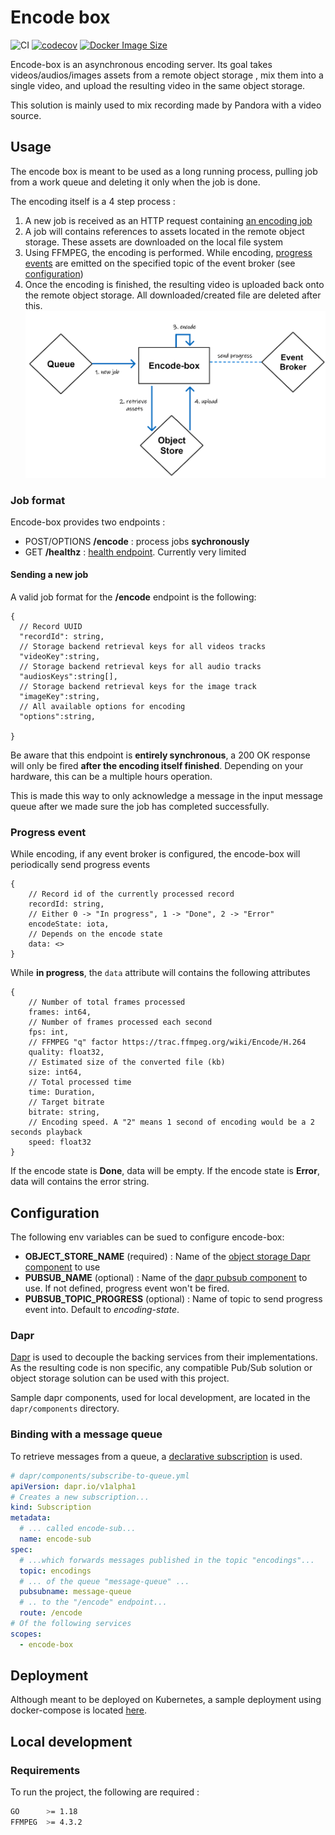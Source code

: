 # Encode box
![CI](https://github.com/SoTrxII/encode-box/actions/workflows/publish-coverage.yml/badge.svg)
[![codecov](https://codecov.io/gh/SoTrxII/encode-box/branch/master/graph/badge.svg?token=Y4HHS5Q13N)](https://codecov.io/gh/SoTrxII/encode-box)
[![Docker Image Size](https://badgen.net/docker/size/sotrx/encode-box/0.1.0?icon=docker&label=encode-box)](https://hub.docker.com/r/sotrx/encode-box/)


Encode-box is an asynchronous encoding server. Its goal takes videos/audios/images assets from a remote object storage ,
mix them into a single video, and upload the resulting video in the same object storage.

This solution is mainly used to mix recording made by Pandora with a video source.

## Usage 
The encode box is meant to be used as a long running process, pulling job from a work queue and deleting 
it only when the job is done.

The encoding itself is a 4 step process :
1. A new job is received as an HTTP request containing [an encoding job](#job-format)
2. A job will contains references to assets located in the remote object storage. These assets are downloaded on the local file system
3. Using FFMPEG, the encoding is performed. While encoding, [progress events](#progress-event) are emitted on the specified topic of the event broker (see [configuration](#configuration))
4. Once the encoding is finished, the resulting video is uploaded back onto the remote object storage. All downloaded/created file are deleted after this.
![architecture](./resources/images/high-level-architecture.png)


### Job format
Encode-box provides two endpoints :
 - POST/OPTIONS **/encode** : process jobs **sychronously**
 - GET **/healthz** : [health endpoint](https://microservices.io/patterns/observability/health-check-api.html). Currently very limited

#### Sending a new job

A valid job format for the **/encode** endpoint is the following: 

```jsonc
{
  // Record UUID
  "recordId": string,
  // Storage backend retrieval keys for all videos tracks
  "videoKey":string,
  // Storage backend retrieval keys for all audio tracks
  "audiosKeys":string[],
  // Storage backend retrieval keys for the image track
  "imageKey":string,
  // All available options for encoding
  "options":string,

}
```

Be aware that this endpoint is **entirely synchronous**, a 200 OK response will only be fired **after
the encoding itself finished**. 
Depending on your hardware, this can be a multiple hours operation.

This is made this way to only acknowledge  a message in the input message queue after we made sure the job has completed successfully.


### Progress event

While encoding, if any event broker is configured, the encode-box will periodically send progress events 
```jsonc
{
    // Record id of the currently processed record
    recordId: string,
    // Either 0 -> "In progress", 1 -> "Done", 2 -> "Error"
    encodeState: iota,
    // Depends on the encode state
    data: <> 
}

```

While **in progress**, the `data` attribute will contains the following attributes

```jsonc
{
    // Number of total frames processed
    frames: int64,
    // Number of frames processed each second
    fps: int,
    // FFMPEG "q" factor https://trac.ffmpeg.org/wiki/Encode/H.264 
    quality: float32,
    // Estimated size of the converted file (kb)
    size: int64,
	// Total processed time
    time: Duration,
    // Target bitrate
    bitrate: string,
    // Encoding speed. A "2" means 1 second of encoding would be a 2 seconds playback
    speed: float32
}
```

If the encode state is **Done**, data will be empty.
If the encode state is **Error**, data will contains the error string.



## Configuration

The following env variables can be sued to configure encode-box:
- **OBJECT_STORE_NAME** (required) : Name of the [object storage Dapr component](https://docs.dapr.io/reference/components-reference/supported-bindings/s3/) to use
- **PUBSUB_NAME** (optional) : Name of the [dapr pubsub component](https://docs.dapr.io/reference/components-reference/supported-pubsub) to use. If not defined, progress event won't be fired.
- **PUBSUB_TOPIC_PROGRESS** (optional) : Name of topic to send progress event into. Default to *encoding-state*.


### Dapr 

[Dapr](https://dapr.io/) is used to decouple the backing services from their implementations. As the resulting code is 
non specific, any compatible Pub/Sub solution or object storage solution can be used with this project.

Sample dapr components, used for local development, are located in the ``dapr/components`` directory.

### Binding with a message queue

To retrieve messages from a queue, a [declarative subscription](https://docs.dapr.io/developing-applications/building-blocks/pubsub/subscription-methods/) is used.

```yaml
# dapr/components/subscribe-to-queue.yml
apiVersion: dapr.io/v1alpha1
# Creates a new subscription...
kind: Subscription
metadata:
  # ... called encode-sub...
  name: encode-sub
spec:
  # ...which forwards messages published in the topic "encodings"...
  topic: encodings
  # ... of the queue "message-queue" ...
  pubsubname: message-queue
  # .. to the "/encode" endpoint...
  route: /encode
# Of the following services
scopes:
  - encode-box
```

## Deployment

Although meant to be deployed on Kubernetes, a sample deployment using docker-compose is located [here](./docs/deployment.md).


## Local development 

### Requirements

To run the project, the following are required :
```sh
GO      >= 1.18
FFMPEG  >= 4.3.2
```
